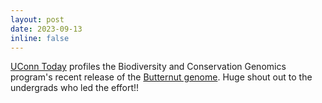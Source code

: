 ```yaml
---
layout: post
date: 2023-09-13 
inline: false
---
```


[UConn Today](https://today.uconn.edu/2023/09/the-butternuts-big-reveal/?utm_source=faculty-staff-daily-digest&utm_medium=email&utm_campaign=daily) profiles the Biodiversity and Conservation Genomics program's recent release of the [Butternut genome](https://www.ebi.ac.uk/ena/browser/view/PRJEB56451). Huge shout out to the undergrads who led the effort!!
